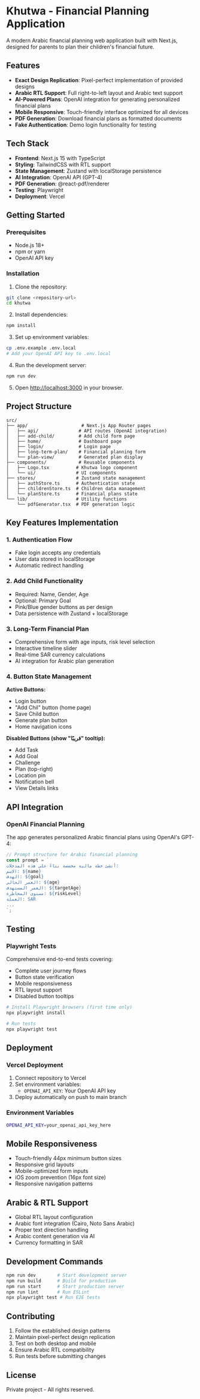 # Khutwa - Financial Planning Application

A modern Arabic financial planning web application built with Next.js, designed for parents to plan their children's financial future.

## Features

- **Exact Design Replication**: Pixel-perfect implementation of provided designs
- **Arabic RTL Support**: Full right-to-left layout and Arabic text support
- **AI-Powered Plans**: OpenAI integration for generating personalized financial plans
- **Mobile Responsive**: Touch-friendly interface optimized for all devices
- **PDF Generation**: Download financial plans as formatted documents
- **Fake Authentication**: Demo login functionality for testing

## Tech Stack

- **Frontend**: Next.js 15 with TypeScript
- **Styling**: TailwindCSS with RTL support
- **State Management**: Zustand with localStorage persistence
- **AI Integration**: OpenAI API (GPT-4)
- **PDF Generation**: @react-pdf/renderer
- **Testing**: Playwright
- **Deployment**: Vercel

## Getting Started

### Prerequisites

- Node.js 18+ 
- npm or yarn
- OpenAI API key

### Installation

1. Clone the repository:
```bash
git clone <repository-url>
cd khutwa
```

2. Install dependencies:
```bash
npm install
```

3. Set up environment variables:
```bash
cp .env.example .env.local
# Add your OpenAI API key to .env.local
```

4. Run the development server:
```bash
npm run dev
```

5. Open [http://localhost:3000](http://localhost:3000) in your browser.

## Project Structure

```
src/
├── app/                    # Next.js App Router pages
│   ├── api/               # API routes (OpenAI integration)
│   ├── add-child/         # Add child form page
│   ├── home/              # Dashboard page
│   ├── login/             # Login page
│   ├── long-term-plan/    # Financial planning form
│   └── plan-view/         # Generated plan display
├── components/            # Reusable components
│   ├── Logo.tsx          # Khutwa logo component
│   └── ui/               # UI components
├── stores/               # Zustand state management
│   ├── authStore.ts      # Authentication state
│   ├── childrenStore.ts  # Children data management
│   └── planStore.ts      # Financial plans state
└── lib/                  # Utility functions
    └── pdfGenerator.tsx  # PDF generation logic
```

## Key Features Implementation

### 1. Authentication Flow
- Fake login accepts any credentials
- User data stored in localStorage
- Automatic redirect handling

### 2. Add Child Functionality
- Required: Name, Gender, Age
- Optional: Primary Goal
- Pink/Blue gender buttons as per design
- Data persistence with Zustand + localStorage

### 3. Long-Term Financial Plan
- Comprehensive form with age inputs, risk level selection
- Interactive timeline slider
- Real-time SAR currency calculations
- AI integration for Arabic plan generation

### 4. Button State Management
**Active Buttons:**
- Login button
- "Add Chil" button (home page)
- Save Child button
- Generate plan button
- Home navigation icons

**Disabled Buttons (show "قريبًا" tooltip):**
- Add Task
- Add Goal  
- Challenge
- Plan (top-right)
- Location pin
- Notification bell
- View Details links

## API Integration

### OpenAI Financial Planning
The app generates personalized Arabic financial plans using OpenAI's GPT-4:

```typescript
// Prompt structure for Arabic financial planning
const prompt = `
أنشئ خطة مالية مخصصة بناءً على هذه المدخلات:
الاسم: ${name}
الهدف: ${goal}
العمر الحالي: ${age}
العمر المستهدف: ${targetAge}
مستوى المخاطرة: ${riskLevel}
العملة: SAR
...
`;
```

## Testing

### Playwright Tests
Comprehensive end-to-end tests covering:
- Complete user journey flows
- Button state verification
- Mobile responsiveness
- RTL layout support
- Disabled button tooltips

```bash
# Install Playwright browsers (first time only)
npx playwright install

# Run tests
npx playwright test
```

## Deployment

### Vercel Deployment

1. Connect repository to Vercel
2. Set environment variables:
   - `OPENAI_API_KEY`: Your OpenAI API key
3. Deploy automatically on push to main branch

### Environment Variables
```bash
OPENAI_API_KEY=your_openai_api_key_here
```

## Mobile Responsiveness

- Touch-friendly 44px minimum button sizes
- Responsive grid layouts
- Mobile-optimized form inputs
- iOS zoom prevention (16px font size)
- Responsive navigation patterns

## Arabic & RTL Support

- Global RTL layout configuration
- Arabic font integration (Cairo, Noto Sans Arabic)
- Proper text direction handling
- Arabic content generation via AI
- Currency formatting in SAR

## Development Commands

```bash
npm run dev        # Start development server
npm run build      # Build for production
npm run start      # Start production server
npm run lint       # Run ESLint
npx playwright test # Run E2E tests
```

## Contributing

1. Follow the established design patterns
2. Maintain pixel-perfect design replication
3. Test on both desktop and mobile
4. Ensure Arabic RTL compatibility
5. Run tests before submitting changes

## License

Private project - All rights reserved.